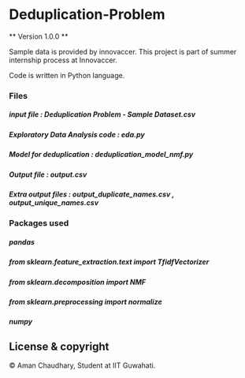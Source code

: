 # Deduplication-Problem

** Version 1.0.0 **

Sample data is provided by innovaccer.
This project is part of summer internship process at Innovaccer.

Code is written in Python language. 

### Files
##### input file : Deduplication Problem - Sample Dataset.csv
##### Exploratory Data Analysis code : eda.py
##### Model for deduplication : deduplication_model_nmf.py
##### Output file : output.csv
##### Extra output files : output_duplicate_names.csv , output_unique_names.csv


### Packages used 
##### pandas
##### from sklearn.feature_extraction.text import TfidfVectorizer
##### from sklearn.decomposition import NMF
##### from sklearn.preprocessing import normalize
##### numpy 


## License & copyright
© Aman Chaudhary, Student at IIT Guwahati.
